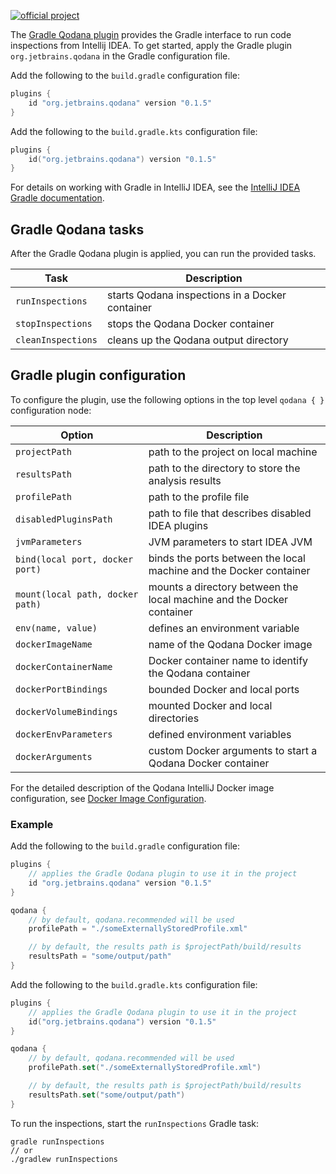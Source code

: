 [//]: # (title: Gradle Plugin)

[![official project](https://jb.gg/badges/official-flat-square.svg)](https://confluence.jetbrains.com/display/ALL/JetBrains+on+GitHub)

The [Gradle Qodana plugin](https://github.com/JetBrains/gradle-qodana-plugin) provides the Gradle interface to run code inspections from Intellij IDEA. To get started, apply the Gradle plugin `org.jetbrains.qodana` in the Gradle configuration file.

 <tabs>
  <tab title="Groovy">

Add the following to the `build.gradle` configuration file:

  ```groovy
  plugins {
      id "org.jetbrains.qodana" version "0.1.5"
  }
  ```

  </tab>
  <tab title="Kotlin DSL">

Add the following to the `build.gradle.kts` configuration file:

  ```kotlin
  plugins {
      id("org.jetbrains.qodana") version "0.1.5"
  }
  ```

  </tab>
 </tabs>


<tip>

For details on working with Gradle in IntelliJ IDEA, see the [IntelliJ IDEA Gradle documentation](https://www.jetbrains.com/help/idea/?Gradle).

</tip>

## Gradle Qodana tasks

After the Gradle Qodana plugin is applied, you can run the provided tasks. 

| Task | Description |
|--|--|
| `runInspections` | starts Qodana inspections in a Docker container |
| `stopInspections` | stops the Qodana Docker container |
| `cleanInspections` | cleans up the Qodana output directory |

<note>

<include src="lib_qd.xml" include-id="docker-ram-note"/>

</note>

## Gradle plugin configuration

To configure the plugin, use the following options in the top level `qodana { }` configuration node:

| Option | Description |
|--|--|
| `projectPath` | path to the project on local machine |
| `resultsPath` | path to the directory to store the analysis results |
| `profilePath` | path to the profile file |
| `disabledPluginsPath` | path to file that describes disabled IDEA plugins |
| `jvmParameters` | JVM parameters to start IDEA JVM |
| `bind(local port, docker port)` | binds the ports between the local machine and the Docker container |
| `mount(local path, docker path)` | mounts a directory between the local machine and the Docker container |
| `env(name, value)` | defines an environment variable |
| `dockerImageName` | name of the Qodana Docker image |
| `dockerContainerName` | Docker container name to identify the Qodana container |
| `dockerPortBindings` | bounded Docker and local ports |
| `dockerVolumeBindings` | mounted Docker and local directories |
| `dockerEnvParameters` | defined environment variables |
| `dockerArguments` | custom Docker arguments to start a Qodana Docker container |

<tip>

For the detailed description of the Qodana IntelliJ Docker image configuration, see [Docker Image Configuration](qodana-intellij-docker-techs.md).

</tip>

### Example

<tabs>
  <tab title="Groovy"> 

Add the following to the `build.gradle` configuration file:

  ```groovy
  plugins {
      // applies the Gradle Qodana plugin to use it in the project
      id "org.jetbrains.qodana" version "0.1.5"
  }
  
  qodana {
      // by default, qodana.recommended will be used
      profilePath = "./someExternallyStoredProfile.xml"

      // by default, the results path is $projectPath/build/results
      resultsPath = "some/output/path"
  }
  ```
  </tab>

  <tab title="Kotlin DSL">

Add the following to the `build.gradle.kts` configuration file:

  ```kotlin
  plugins {
      // applies the Gradle Qodana plugin to use it in the project
      id("org.jetbrains.qodana") version "0.1.5"
  }
  
  qodana {
      // by default, qodana.recommended will be used
      profilePath.set("./someExternallyStoredProfile.xml")

      // by default, the results path is $projectPath/build/results
      resultsPath.set("some/output/path")
  }
  ```
  </tab>
</tabs>

To run the inspections, start the `runInspections` Gradle task:

```shell
gradle runInspections 
// or
./gradlew runInspections
```